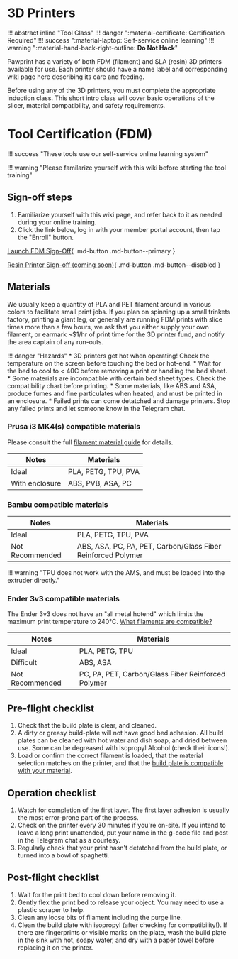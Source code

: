# 3D Printers

!!! abstract inline "Tool Class"
    !!! danger ":material-certificate: Certification Required"
    !!! success ":material-laptop: Self-service online learning"
    !!! warning ":material-hand-back-right-outline: __Do Not Hack__"

Pawprint has a variety of both FDM (filament) and SLA (resin) 3D printers available for use.  Each printer should have a name label and corresponding wiki page here describing its care and feeding.

Before using any of the 3D printers, you must complete the appropriate induction class.  This short intro class will cover basic operations of the slicer, material compatibility, and safety requirements.

# Tool Certification (FDM)

!!! success "These tools use our self-service online learning system"

!!! warning "Please familarize yourself with this wiki before starting the tool training"

## Sign-off steps

1. Familiarize yourself with this wiki page, and refer back to it as needed during your online training.
2. Click the link below, log in with your member portal account, then tap the "Enroll" button.

[Launch FDM Sign-Off](https://moodle.pawprintprototyping.org/course/view.php?id=3){ .md-button .md-button--primary }

[Resin Printer Sign-off (coming soon)](#){ .md-button .md-button--disabled }

## Materials

We usually keep a quantity of PLA and PET filament around in various colors to facilitate small print jobs.  If you plan on spinning up a small trinkets factory, printing a giant leg, or generally are running FDM prints with slice times more than a few hours, we ask that you either supply your own filament, or earmark ~$1/hr of print time for the 3D printer fund, and notify the area captain of any run-outs.

!!! danger "Hazards"
    * 3D printers get hot when operating!  Check the temperature on the screen before touching the bed or hot-end.
    * Wait for the bed to cool to < 40C before removing a print or handling the bed sheet.
    * Some materials are incompatible with certain bed sheet types.  Check the compatibility chart before printing.
    * Some materials, like ABS and ASA, produce fumes and fine particulates when heated, and must be printed in an enclosure.
    * Failed prints can come detatched and damage printers.  Stop any failed prints and let someone know in the Telegram chat.

### Prusa i3 MK4(s) compatible materials

Please consult the full [filament material guide](https://help.prusa3d.com/filament-material-guide) for details.

| Notes          | Materials           |
|----------------|---------------------|
|Ideal           |PLA, PETG, TPU, PVA  |
|With enclosure  |ABS, PVB, ASA, PC    |


### Bambu compatible materials

| Notes           | Materials          |
|-----------------|--------------------|
|Ideal            |PLA, PETG, TPU, PVA |
|Not Recommended  |ABS, ASA, PC, PA, PET, Carbon/Glass Fiber Reinforced Polymer |


!!! warning "TPU does not work with the AMS, and must be loaded into the extruder directly."

### Ender 3v3 compatible materials

The Ender 3v3 does not have an "all metal hotend" which limits the maximum print temperature to 240°C.  [What filaments are compatible?](https://www.creality.com/blog/what-filaments-can-be-used-on-a-creality-ender-3-3d-printer)

| Notes           | Materials         |
|-----------------|-------------------|
|Ideal            |PLA, PETG, TPU     |
|Difficult        |ABS, ASA           |
|Not Recommended  |PC, PA, PET, Carbon/Glass Fiber Reinforced Polymer |


## Pre-flight checklist

1. Check that the build plate is clear, and cleaned.
2. A dirty or greasy build-plate will not have good bed adhesion.  All build plates can be cleaned with hot water and dish soap, and dried between use.  Some can be degreased with Isopropyl Alcohol (check their icons!).
3. Load or confirm the correct filament is loaded, that the material selection matches on the printer, and that the [build plate is compatible with your material](https://help.prusa3d.com/filament-material-guide).

## Operation checklist

1. Watch for completion of the first layer.  The first layer adhesion is usually the most error-prone part of the process.
2. Check on the printer every 30 minutes if you're on-site.  If you intend to leave a long print unattended, put your name in the g-code file and post in the Telegram chat as a courtesy.
3. Regularly check that your print hasn't detatched from the build plate, or turned into a bowl of spaghetti.

## Post-flight checklist

1. Wait for the print bed to cool down before removing it.
2. Gently flex the print bed to release your object.  You may need to use a plastic scraper to help.
3. Clean any loose bits of filament including the purge line.
4. Clean the build plate with isopropyl (after checking for compatibility!).  If there are fingerprints or visible marks on the plate, wash the build plate in the sink with hot, soapy water, and dry with a paper towel before replacing it on the printer.
